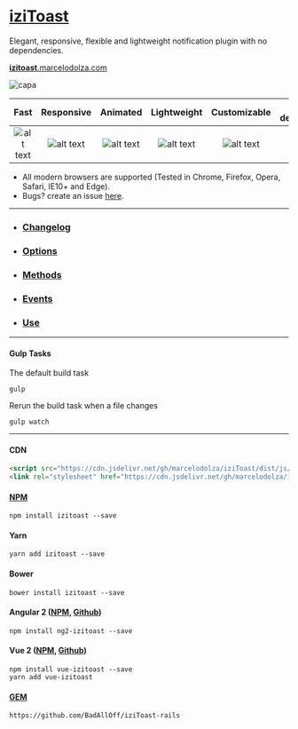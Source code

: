 # [iziToast](http://izitoast.marcelodolza.com)
Elegant, responsive, flexible and lightweight notification plugin with no dependencies.

[**izitoast**.marcelodolza.com](http://izitoast.marcelodolza.com)

![capa](http://i.imgur.com/NKk7Rxm.png)

[logo]: http://i.imgur.com/hCYIhep.png "Check icon"
[new]: http://i.imgur.com/41zuVDk.png "New label"
[bug]: http://i.imgur.com/92lu4ln.png "Bug label"

Fast | Responsive | Animated | Lightweight | Customizable | No dependencies | Retina
:-----: | :-----: | :-----: | :-----: | :-----: | :-----: | :-----: 
![alt text][logo] | ![alt text][logo] | ![alt text][logo] | ![alt text][logo] | ![alt text][logo] | ![alt text][logo] | ![alt text][logo]


- All modern browsers are supported (Tested in Chrome, Firefox, Opera, Safari, IE10+ and Edge).
- Bugs? create an issue [here](https://github.com/marcelodolza/iziToast/issues).


___
- ### [Changelog](http://izitoast.marcelodolza.com/#Changelog)
- ### [Options](http://izitoast.marcelodolza.com/#Options)
- ### [Methods](http://izitoast.marcelodolza.com/#Methods)
- ### [Events](http://izitoast.marcelodolza.com/#Events)
- ### [Use](http://izitoast.marcelodolza.com/#Start)
___

#### Gulp Tasks
The default build task
```
gulp
```
Rerun the build task when a file changes
```
gulp watch
```
___

#### CDN
```html
<script src="https://cdn.jsdelivr.net/gh/marcelodolza/iziToast/dist/js/iziToast.min.js"></script>
<link rel="stylesheet" href="https://cdn.jsdelivr.net/gh/marcelodolza/iziToast/dist/css/iziToast.min.css">
```
#### [NPM](https://www.npmjs.com/package/izitoast)
```
npm install izitoast --save
```
#### Yarn
```
yarn add izitoast --save
```
#### Bower
```
bower install izitoast --save
```

#### Angular 2 ([NPM](https://www.npmjs.com/package/ng2-izitoast), [Github](https://github.com/plauzul/ng2-izitoast))

```
npm install ng2-izitoast --save
```

#### Vue 2 ([NPM](https://www.npmjs.com/package/vue-izitoast), [Github](https://github.com/arthurvasconcelos/vue-izitoast))

```
npm install vue-izitoast --save
yarn add vue-izitoast
```

#### [GEM](https://github.com/BadAllOff/iziToast-rails)
```
https://github.com/BadAllOff/iziToast-rails
```
